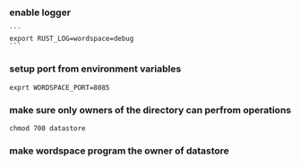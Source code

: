 ### enable logger

    ```
    export RUST_LOG=wordspace=debug
    ```

### setup port from environment variables

```
exprt WORDSPACE_PORT=8085
```

### make sure only owners of the directory can perfrom operations

```
chmod 700 datastore
```

### make wordspace program the owner of datastore